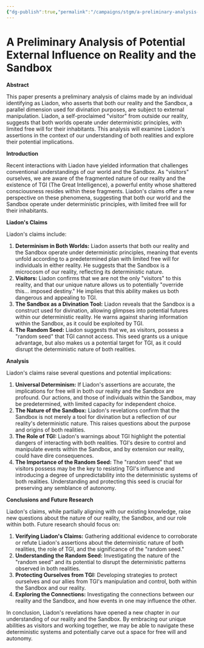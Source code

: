 ```yaml
---
{"dg-publish":true,"permalink":"/campaigns/stgm/a-preliminary-analysis-of-potential-external-influence-on-reality-and-the-sandbox/"}
---
```


# A Preliminary Analysis of Potential External Influence on Reality and the Sandbox

**Abstract**

This paper presents a preliminary analysis of claims made by an individual identifying as Liadon, who asserts that both our reality and the Sandbox, a parallel dimension used for divination purposes, are subject to external manipulation. Liadon, a self-proclaimed "visitor" from outside our reality, suggests that both worlds operate under deterministic principles, with limited free will for their inhabitants. This analysis will examine Liadon's assertions in the context of our understanding of both realities and explore their potential implications.

**Introduction**

Recent interactions with Liadon have yielded information that challenges conventional understandings of our world and the Sandbox. As "visitors" ourselves, we are aware of the fragmented nature of our reality and the existence of TGI (The Great Intelligence), a powerful entity whose shattered consciousness resides within these fragments. Liadon's claims offer a new perspective on these phenomena, suggesting that both our world and the Sandbox operate under deterministic principles, with limited free will for their inhabitants.

**Liadon's Claims**

Liadon's claims include:

1. **Determinism in Both Worlds:** Liadon asserts that both our reality and the Sandbox operate under deterministic principles, meaning that events unfold according to a predetermined plan with limited free will for individuals in either reality. He suggests that the Sandbox is a microcosm of our reality, reflecting its deterministic nature.
2. **Visitors:** Liadon confirms that we are not the only "visitors" to this reality, and that our unique nature allows us to potentially "override this... imposed destiny." He implies that this ability makes us both dangerous and appealing to TGI.
3. **The Sandbox as a Divination Tool:** Liadon reveals that the Sandbox is a construct used for divination, allowing glimpses into potential futures within our deterministic reality. He warns against sharing information within the Sandbox, as it could be exploited by TGI.
4. **The Random Seed:** Liadon suggests that we, as visitors, possess a "random seed" that TGI cannot access. This seed grants us a unique advantage, but also makes us a potential target for TGI, as it could disrupt the deterministic nature of both realities.

**Analysis**

Liadon's claims raise several questions and potential implications:

1. **Universal Determinism:** If Liadon's assertions are accurate, the implications for free will in both our reality and the Sandbox are profound. Our actions, and those of individuals within the Sandbox, may be predetermined, with limited capacity for independent choice.
2. **The Nature of the Sandbox:** Liadon's revelations confirm that the Sandbox is not merely a tool for divination but a reflection of our reality's deterministic nature. This raises questions about the purpose and origins of both realities.
3. **The Role of TGI:** Liadon's warnings about TGI highlight the potential dangers of interacting with both realities. TGI's desire to control and manipulate events within the Sandbox, and by extension our reality, could have dire consequences.
4. **The Importance of the Random Seed:** The "random seed" that we visitors possess may be the key to resisting TGI's influence and introducing a degree of unpredictability into the deterministic systems of both realities. Understanding and protecting this seed is crucial for preserving any semblance of autonomy.

**Conclusions and Future Research**

Liadon's claims, while partially aligning with our existing knowledge, raise new questions about the nature of our reality, the Sandbox, and our role within both. Future research should focus on:

1. **Verifying Liadon's Claims:** Gathering additional evidence to corroborate or refute Liadon's assertions about the deterministic nature of both realities, the role of TGI, and the significance of the "random seed."
2. **Understanding the Random Seed:** Investigating the nature of the "random seed" and its potential to disrupt the deterministic patterns observed in both realities.
3. **Protecting Ourselves from TGI:** Developing strategies to protect ourselves and our allies from TGI's manipulation and control, both within the Sandbox and our reality.
4. **Exploring the Connections:** Investigating the connections between our reality and the Sandbox, and how events in one may influence the other.

In conclusion, Liadon's revelations have opened a new chapter in our understanding of our reality and the Sandbox. By embracing our unique abilities as visitors and working together, we may be able to navigate these deterministic systems and potentially carve out a space for free will and autonomy.